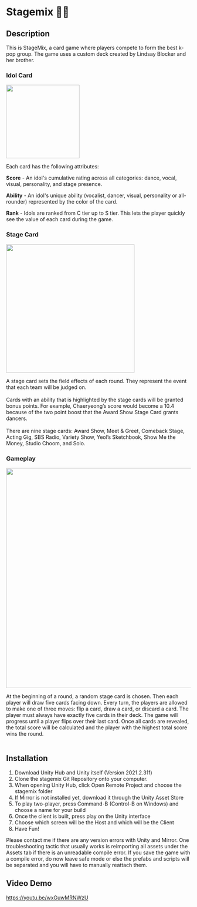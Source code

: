 # Stagemix 💃🕺

## Description
This is StageMix, a card game where players compete to form the best k-pop group. The
game uses a custom deck created by Lindsay Blocker and her brother.


### Idol Card
<img src="https://user-images.githubusercontent.com/11368469/185719417-36298512-4ee4-477b-9f06-61c041864aa0.png" width="200px"></img>
<br />

Each card has the following attributes:
<br />

**Score** - An idol's cumulative rating across all categories: dance, vocal,
visual, personality, and stage presence.
<br />

**Ability** - An idol's unique ability (vocalist, dancer, visual, personality or
all-rounder) represented by the color of the card.
<br />

**Rank** - Idols are ranked from C tier up to S
tier. This lets the player quickly see the value of each card
during the game.

### Stage Card
<img src="https://user-images.githubusercontent.com/11368469/185719546-7f2fc3c6-378c-4c21-9a54-c048ca501a12.png" width="350px"></img>
<br />

A stage card sets the field effects of each
round. They represent the event that each team
will be judged on.
<br />
<br />
Cards with an
ability that is highlighted by the
stage cards will be granted bonus
points. For example, Chaeryeong’s score
would become a 10.4 because of the two
point boost that the Award Show Stage
Card grants dancers.
<br />
<br />
There are nine
stage cards: Award Show, Meet & Greet,
Comeback Stage, Acting Gig, SBS Radio,
Variety Show, Yeol’s Sketchbook, Show
Me the Money, Studio Choom, and Solo.

### Gameplay
<img src="https://user-images.githubusercontent.com/11368469/185717938-143db9a3-c09d-4f1e-b99c-ebaff05eca09.png" width="600px"></img>
<br />

At the beginning of a round, a random stage card is chosen. Then each
player will draw five cards facing down. Every turn, the players are
allowed to make one of three moves: flip a card, draw a card, or
discard a card. The player must always have exactly five cards in
their deck. The game will progress until a player flips over their
last card. Once all cards are revealed, the total score will be
calculated and the player with the highest total score wins the
round.
<br />
<br />

## Installation
1. Download Unity Hub and Unity itself (Version 2021.2.31f)
2. Clone the stagemix Git Repository onto your computer.
3. When opening Unity Hub, click Open Remote Project and choose
the stagemix folder
4. If Mirror is not installed yet, download it through the Unity
Asset Store
5. To play two-player, press Command-B (Control-B on Windows) and
choose a name for your build
6. Once the client is built, press play on the Unity interface
7. Choose which screen will be the Host and which will be the
Client
8. Have Fun!

Please contact me if there are any version errors with Unity and
Mirror. One troubleshooting tactic that usually works is reimporting
all assets under the Assets tab if there is an unreadable compile
error. If you save the game with a compile error, do now leave safe
mode or else the prefabs and scripts will be separated and you will
have to manually reattach them.

## Video Demo
https://youtu.be/wxGuwMRNWzU
